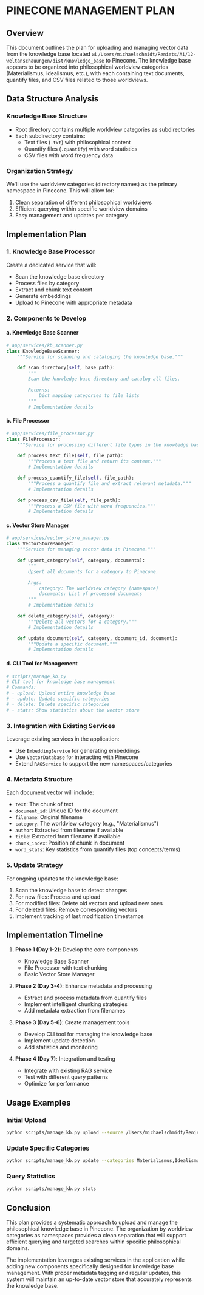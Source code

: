 # PINECONE MANAGEMENT PLAN

## Overview

This document outlines the plan for uploading and managing vector data from the knowledge base located at `/Users/michaelschmidt/Reniets/Ai/12-weltanschauungen/dist/knowledge_base` to Pinecone. The knowledge base appears to be organized into philosophical worldview categories (Materialismus, Idealismus, etc.), with each containing text documents, quantify files, and CSV files related to those worldviews.

## Data Structure Analysis

### Knowledge Base Structure

-   Root directory contains multiple worldview categories as subdirectories
-   Each subdirectory contains:
    -   Text files (`.txt`) with philosophical content
    -   Quantify files (`.quantify`) with word statistics
    -   CSV files with word frequency data

### Organization Strategy

We'll use the worldview categories (directory names) as the primary namespace in Pinecone. This will allow for:

1. Clean separation of different philosophical worldviews
2. Efficient querying within specific worldview domains
3. Easy management and updates per category

## Implementation Plan

### 1. Knowledge Base Processor

Create a dedicated service that will:

-   Scan the knowledge base directory
-   Process files by category
-   Extract and chunk text content
-   Generate embeddings
-   Upload to Pinecone with appropriate metadata

### 2. Components to Develop

#### a. Knowledge Base Scanner

```python
# app/services/kb_scanner.py
class KnowledgeBaseScanner:
    """Service for scanning and cataloging the knowledge base."""

    def scan_directory(self, base_path):
        """
        Scan the knowledge base directory and catalog all files.

        Returns:
            Dict mapping categories to file lists
        """
        # Implementation details
```

#### b. File Processor

```python
# app/services/file_processor.py
class FileProcessor:
    """Service for processing different file types in the knowledge base."""

    def process_text_file(self, file_path):
        """Process a text file and return its content."""
        # Implementation details

    def process_quantify_file(self, file_path):
        """Process a quantify file and extract relevant metadata."""
        # Implementation details

    def process_csv_file(self, file_path):
        """Process a CSV file with word frequencies."""
        # Implementation details
```

#### c. Vector Store Manager

```python
# app/services/vector_store_manager.py
class VectorStoreManager:
    """Service for managing vector data in Pinecone."""

    def upsert_category(self, category, documents):
        """
        Upsert all documents for a category to Pinecone.

        Args:
            category: The worldview category (namespace)
            documents: List of processed documents
        """
        # Implementation details

    def delete_category(self, category):
        """Delete all vectors for a category."""
        # Implementation details

    def update_document(self, category, document_id, document):
        """Update a specific document."""
        # Implementation details
```

#### d. CLI Tool for Management

```python
# scripts/manage_kb.py
# CLI tool for knowledge base management
# Commands:
# - upload: Upload entire knowledge base
# - update: Update specific categories
# - delete: Delete specific categories
# - stats: Show statistics about the vector store
```

### 3. Integration with Existing Services

Leverage existing services in the application:

-   Use `EmbeddingService` for generating embeddings
-   Use `VectorDatabase` for interacting with Pinecone
-   Extend `RAGService` to support the new namespaces/categories

### 4. Metadata Structure

Each document vector will include:

-   `text`: The chunk of text
-   `document_id`: Unique ID for the document
-   `filename`: Original filename
-   `category`: The worldview category (e.g., "Materialismus")
-   `author`: Extracted from filename if available
-   `title`: Extracted from filename if available
-   `chunk_index`: Position of chunk in document
-   `word_stats`: Key statistics from quantify files (top concepts/terms)

### 5. Update Strategy

For ongoing updates to the knowledge base:

1. Scan the knowledge base to detect changes
2. For new files: Process and upload
3. For modified files: Delete old vectors and upload new ones
4. For deleted files: Remove corresponding vectors
5. Implement tracking of last modification timestamps

## Implementation Timeline

1. **Phase 1 (Day 1-2)**: Develop the core components

    - Knowledge Base Scanner
    - File Processor with text chunking
    - Basic Vector Store Manager

2. **Phase 2 (Day 3-4)**: Enhance metadata and processing

    - Extract and process metadata from quantify files
    - Implement intelligent chunking strategies
    - Add metadata extraction from filenames

3. **Phase 3 (Day 5-6)**: Create management tools

    - Develop CLI tool for managing the knowledge base
    - Implement update detection
    - Add statistics and monitoring

4. **Phase 4 (Day 7)**: Integration and testing
    - Integrate with existing RAG service
    - Test with different query patterns
    - Optimize for performance

## Usage Examples

### Initial Upload

```bash
python scripts/manage_kb.py upload --source /Users/michaelschmidt/Reniets/Ai/12-weltanschauungen/dist/knowledge_base
```

### Update Specific Categories

```bash
python scripts/manage_kb.py update --categories Materialismus,Idealismus
```

### Query Statistics

```bash
python scripts/manage_kb.py stats
```

## Conclusion

This plan provides a systematic approach to upload and manage the philosophical knowledge base in Pinecone. The organization by worldview categories as namespaces provides a clean separation that will support efficient querying and targeted searches within specific philosophical domains.

The implementation leverages existing services in the application while adding new components specifically designed for knowledge base management. With proper metadata tagging and regular updates, this system will maintain an up-to-date vector store that accurately represents the knowledge base.
